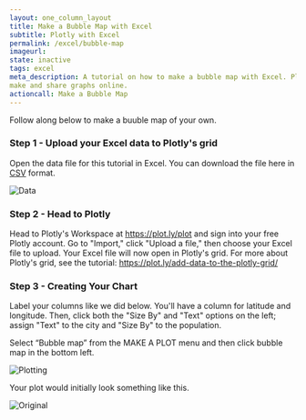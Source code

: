 ```yaml
---
layout: one_column_layout
title: Make a Bubble Map with Excel
subtitle: Plotly with Excel
permalink: /excel/bubble-map
imageurl: 
state: inactive
tags: excel
meta_description: A tutorial on how to make a bubble map with Excel. Plotly is the easiest and fastest way to 
make and share graphs online.
actioncall: Make a Bubble Map
---
```


<div>
</div>

Follow along below to make a buuble map of your own.

### Step 1 - Upload your Excel data to Plotly's grid

Open the data file for this tutorial in Excel. You can download the file here in 
<a href="https://raw.githubusercontent.com/plotly/datasets/master/2014_us_cities.csv">CSV</a>
format.

![Data]()

### Step 2 - Head to Plotly
      
Head to Plotly's Workspace at <a class="link--impt" href="/plot">https://plot.ly/plot</a> and sign into your free 
Plotly account. Go to "Import," click "Upload a file," then choose your Excel file to upload. Your Excel file will 
now open in Plotly's grid. For more about Plotly's grid, see the tutorial: <a class="link--impt" 
href="/add-data-to-the-plotly-grid/">https://plot.ly/add-data-to-the-plotly-grid/</a>

### Step 3 - Creating Your Chart

Label your columns like we did below. You'll have a column for latitude and longitude. Then, click both the 
"Size By" and "Text" options on the left; assign "Text" to the city and "Size By" to the population. 

Select “Bubble map” from the MAKE A PLOT menu and then click bubble map in the bottom left.

![Plotting](http://i.imgur.com/u8fMJG1.png)

Your plot would initially look something like this.

![Original](http://i.imgur.com/CLVEdB1.png)
